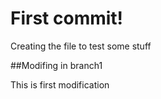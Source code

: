 # First commit!

Creating the file to test some stuff

##Modifing in branch1

This is first modification
